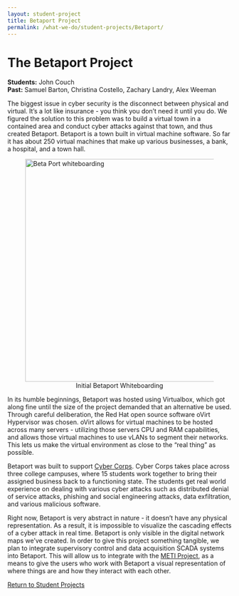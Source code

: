 ```yaml
---
layout: student-project
title: Betaport Project
permalink: /what-we-do/student-projects/Betaport/
---
```

<h1>The Betaport Project</h1>

<p>
<strong>Students:</strong> John Couch<br>
<strong>Past:</strong> Samuel Barton, Christina Costello, Zachary Landry, Alex Weeman
</p>

<p>
The biggest issue in cyber security is the disconnect between physical and virtual. It’s a lot like insurance - you think you don’t need it until you do. We figured the solution to this problem was to build a virtual town in a contained area and conduct cyber attacks against that town, and thus created Betaport. Betaport is a town built in virtual machine software. So far it has about 250 virtual machines that make up various businesses, a bank, a hospital, and a town hall.
</p>

<figure>
<img src="/img/whiteboard1.jpg" alt="Beta Port whiteboarding" width="500" style="display:block;margin:0 auto;">
<figcaption style="text-align:center">
Initial Betaport Whiteboarding
</figcaption>
</figure>

<p>
In its humble beginnings, Betaport was hosted using Virtualbox, which got along fine until the size of the project demanded that an alternative be used. Through careful deliberation, the Red Hat open source software oVirt Hypervisor was chosen. oVirt allows for virtual machines to be hosted across many servers - utilizing those servers CPU and RAM capabilities, and allows those virtual machines to use vLANs to segment their networks. This lets us make the virtual environment as close to the “real thing” as possible.
</p>

<p>
Betaport was built to support
<a href="{{ site.github.url }}/what-we-do/funded-research/#collaboratory" target="_blank">Cyber Corps</a>. Cyber Corps takes place across three college campuses, where 15 students work together to bring their assigned business back to a functioning state. The students get real world experience on dealing with various cyber attacks such as distributed denial of service attacks, phishing and social engineering attacks, data exfiltration, and various malicious software.
</p>

<p>
Right now, Betaport is very abstract in nature - it doesn’t have any physical representation. As a result, it is impossible to visualize the cascading effects of a cyber attack in real time. Betaport is only visible in the digital network maps we’ve created. In order to give this project something tangible, we plan to integrate supervisory control and data acquisition
SCADA <!-- Link? -->
 systems into Betaport. This will allow us to integrate with the
<a href="{{ site.github.url }}/what-we-do/student-projects/METI/" target="_blank">METI Project</a>, as a means to give the users who work with Betaport a visual representation of where things are and how they interact with each other.
</p>

<a href="{{ site.github.url }}/what-we-do/student-projects/">Return to Student Projects</a>
